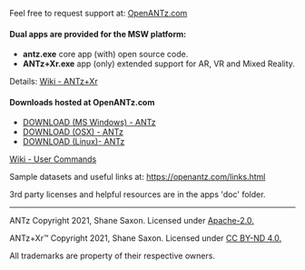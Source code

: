 
Feel free to request support at: [OpenANTz.com](https://openantz.com/contact.html)

#### Dual apps are provided for the MSW platform:

- **antz.exe** core app (with) open source code.
- **ANTz+Xr.exe** app (only) extended support for AR, VR and Mixed Reality.

Details: [Wiki - ANTz+Xr](https://github.com/openantz/antz/wiki/ANTz+Xr)

#### Downloads hosted at OpenANTz.com
- <a href="https://openantz.com/download/msw/">DOWNLOAD (MS Windows) - ANTz</a>
- <a href="https://openantz.com/download/osx/">DOWNLOAD (OSX) - ANTz</a>
- <a href="https://openantz.com/download/linux/">DOWNLOAD (Linux)- ANTz</a>

[Wiki - User Commands](https://github.com/openantz/antz/wiki/User-Commands)

Sample datasets and useful links at: https://openantz.com/links.html

3rd party licenses and helpful resources are in the apps 'doc' folder.

----
ANTz Copyright 2021, Shane Saxon. Licensed under [Apache-2.0.](https://www.apache.org/licenses/LICENSE-2.0)

ANTz+Xr™ Copyright 2021, Shane Saxon. Licensed under [CC BY-ND 4.0.](https://creativecommons.org/licenses/by-nd/4.0/)

All trademarks are property of their respective owners.

